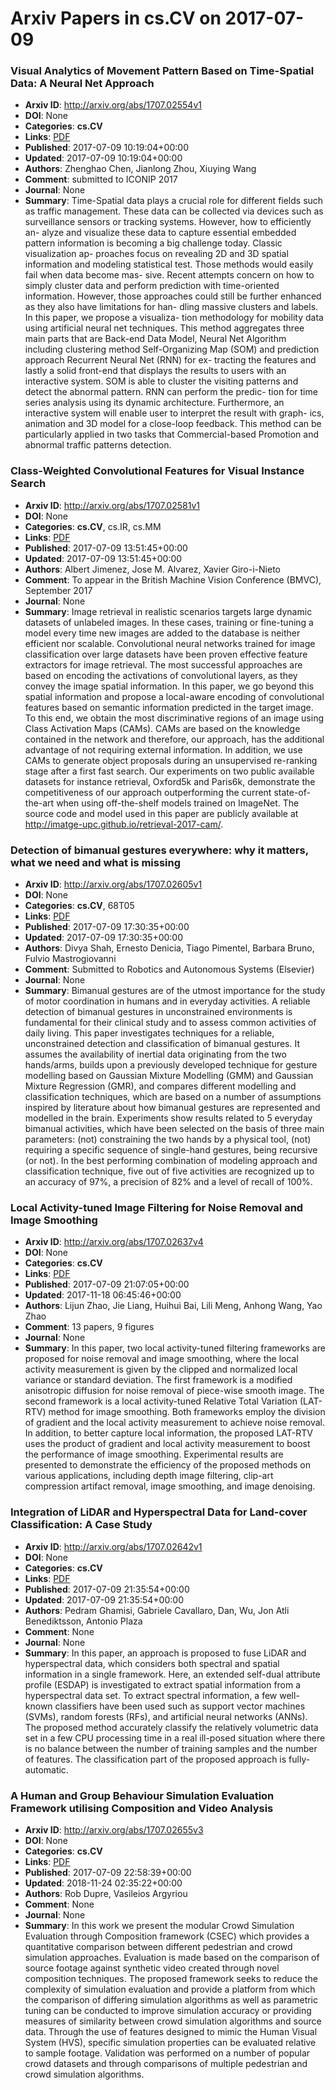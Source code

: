 # Arxiv Papers in cs.CV on 2017-07-09
### Visual Analytics of Movement Pattern Based on Time-Spatial Data: A Neural Net Approach
- **Arxiv ID**: http://arxiv.org/abs/1707.02554v1
- **DOI**: None
- **Categories**: **cs.CV**
- **Links**: [PDF](http://arxiv.org/pdf/1707.02554v1)
- **Published**: 2017-07-09 10:19:04+00:00
- **Updated**: 2017-07-09 10:19:04+00:00
- **Authors**: Zhenghao Chen, Jianlong Zhou, Xiuying Wang
- **Comment**: submitted to ICONIP 2017
- **Journal**: None
- **Summary**: Time-Spatial data plays a crucial role for different fields such as traffic management. These data can be collected via devices such as surveillance sensors or tracking systems. However, how to efficiently an- alyze and visualize these data to capture essential embedded pattern information is becoming a big challenge today. Classic visualization ap- proaches focus on revealing 2D and 3D spatial information and modeling statistical test. Those methods would easily fail when data become mas- sive. Recent attempts concern on how to simply cluster data and perform prediction with time-oriented information. However, those approaches could still be further enhanced as they also have limitations for han- dling massive clusters and labels. In this paper, we propose a visualiza- tion methodology for mobility data using artificial neural net techniques. This method aggregates three main parts that are Back-end Data Model, Neural Net Algorithm including clustering method Self-Organizing Map (SOM) and prediction approach Recurrent Neural Net (RNN) for ex- tracting the features and lastly a solid front-end that displays the results to users with an interactive system. SOM is able to cluster the visiting patterns and detect the abnormal pattern. RNN can perform the predic- tion for time series analysis using its dynamic architecture. Furthermore, an interactive system will enable user to interpret the result with graph- ics, animation and 3D model for a close-loop feedback. This method can be particularly applied in two tasks that Commercial-based Promotion and abnormal traffic patterns detection.



### Class-Weighted Convolutional Features for Visual Instance Search
- **Arxiv ID**: http://arxiv.org/abs/1707.02581v1
- **DOI**: None
- **Categories**: **cs.CV**, cs.IR, cs.MM
- **Links**: [PDF](http://arxiv.org/pdf/1707.02581v1)
- **Published**: 2017-07-09 13:51:45+00:00
- **Updated**: 2017-07-09 13:51:45+00:00
- **Authors**: Albert Jimenez, Jose M. Alvarez, Xavier Giro-i-Nieto
- **Comment**: To appear in the British Machine Vision Conference (BMVC), September
  2017
- **Journal**: None
- **Summary**: Image retrieval in realistic scenarios targets large dynamic datasets of unlabeled images. In these cases, training or fine-tuning a model every time new images are added to the database is neither efficient nor scalable. Convolutional neural networks trained for image classification over large datasets have been proven effective feature extractors for image retrieval. The most successful approaches are based on encoding the activations of convolutional layers, as they convey the image spatial information. In this paper, we go beyond this spatial information and propose a local-aware encoding of convolutional features based on semantic information predicted in the target image. To this end, we obtain the most discriminative regions of an image using Class Activation Maps (CAMs). CAMs are based on the knowledge contained in the network and therefore, our approach, has the additional advantage of not requiring external information. In addition, we use CAMs to generate object proposals during an unsupervised re-ranking stage after a first fast search. Our experiments on two public available datasets for instance retrieval, Oxford5k and Paris6k, demonstrate the competitiveness of our approach outperforming the current state-of-the-art when using off-the-shelf models trained on ImageNet. The source code and model used in this paper are publicly available at http://imatge-upc.github.io/retrieval-2017-cam/.



### Detection of bimanual gestures everywhere: why it matters, what we need and what is missing
- **Arxiv ID**: http://arxiv.org/abs/1707.02605v1
- **DOI**: None
- **Categories**: **cs.CV**, 68T05
- **Links**: [PDF](http://arxiv.org/pdf/1707.02605v1)
- **Published**: 2017-07-09 17:30:35+00:00
- **Updated**: 2017-07-09 17:30:35+00:00
- **Authors**: Divya Shah, Ernesto Denicia, Tiago Pimentel, Barbara Bruno, Fulvio Mastrogiovanni
- **Comment**: Submitted to Robotics and Autonomous Systems (Elsevier)
- **Journal**: None
- **Summary**: Bimanual gestures are of the utmost importance for the study of motor coordination in humans and in everyday activities. A reliable detection of bimanual gestures in unconstrained environments is fundamental for their clinical study and to assess common activities of daily living. This paper investigates techniques for a reliable, unconstrained detection and classification of bimanual gestures. It assumes the availability of inertial data originating from the two hands/arms, builds upon a previously developed technique for gesture modelling based on Gaussian Mixture Modelling (GMM) and Gaussian Mixture Regression (GMR), and compares different modelling and classification techniques, which are based on a number of assumptions inspired by literature about how bimanual gestures are represented and modelled in the brain. Experiments show results related to 5 everyday bimanual activities, which have been selected on the basis of three main parameters: (not) constraining the two hands by a physical tool, (not) requiring a specific sequence of single-hand gestures, being recursive (or not). In the best performing combination of modeling approach and classification technique, five out of five activities are recognized up to an accuracy of 97%, a precision of 82% and a level of recall of 100%.



### Local Activity-tuned Image Filtering for Noise Removal and Image Smoothing
- **Arxiv ID**: http://arxiv.org/abs/1707.02637v4
- **DOI**: None
- **Categories**: **cs.CV**
- **Links**: [PDF](http://arxiv.org/pdf/1707.02637v4)
- **Published**: 2017-07-09 21:07:05+00:00
- **Updated**: 2017-11-18 06:45:46+00:00
- **Authors**: Lijun Zhao, Jie Liang, Huihui Bai, Lili Meng, Anhong Wang, Yao Zhao
- **Comment**: 13 papers, 9 figures
- **Journal**: None
- **Summary**: In this paper, two local activity-tuned filtering frameworks are proposed for noise removal and image smoothing, where the local activity measurement is given by the clipped and normalized local variance or standard deviation. The first framework is a modified anisotropic diffusion for noise removal of piece-wise smooth image. The second framework is a local activity-tuned Relative Total Variation (LAT-RTV) method for image smoothing. Both frameworks employ the division of gradient and the local activity measurement to achieve noise removal. In addition, to better capture local information, the proposed LAT-RTV uses the product of gradient and local activity measurement to boost the performance of image smoothing. Experimental results are presented to demonstrate the efficiency of the proposed methods on various applications, including depth image filtering, clip-art compression artifact removal, image smoothing, and image denoising.



### Integration of LiDAR and Hyperspectral Data for Land-cover Classification: A Case Study
- **Arxiv ID**: http://arxiv.org/abs/1707.02642v1
- **DOI**: None
- **Categories**: **cs.CV**
- **Links**: [PDF](http://arxiv.org/pdf/1707.02642v1)
- **Published**: 2017-07-09 21:35:54+00:00
- **Updated**: 2017-07-09 21:35:54+00:00
- **Authors**: Pedram Ghamisi, Gabriele Cavallaro, Dan, Wu, Jon Atli Benediktsson, Antonio Plaza
- **Comment**: None
- **Journal**: None
- **Summary**: In this paper, an approach is proposed to fuse LiDAR and hyperspectral data, which considers both spectral and spatial information in a single framework. Here, an extended self-dual attribute profile (ESDAP) is investigated to extract spatial information from a hyperspectral data set. To extract spectral information, a few well-known classifiers have been used such as support vector machines (SVMs), random forests (RFs), and artificial neural networks (ANNs). The proposed method accurately classify the relatively volumetric data set in a few CPU processing time in a real ill-posed situation where there is no balance between the number of training samples and the number of features. The classification part of the proposed approach is fully-automatic.



### A Human and Group Behaviour Simulation Evaluation Framework utilising Composition and Video Analysis
- **Arxiv ID**: http://arxiv.org/abs/1707.02655v3
- **DOI**: None
- **Categories**: **cs.CV**
- **Links**: [PDF](http://arxiv.org/pdf/1707.02655v3)
- **Published**: 2017-07-09 22:58:39+00:00
- **Updated**: 2018-11-24 02:35:22+00:00
- **Authors**: Rob Dupre, Vasileios Argyriou
- **Comment**: None
- **Journal**: None
- **Summary**: In this work we present the modular Crowd Simulation Evaluation through Composition framework (CSEC) which provides a quantitative comparison between different pedestrian and crowd simulation approaches. Evaluation is made based on the comparison of source footage against synthetic video created through novel composition techniques. The proposed framework seeks to reduce the complexity of simulation evaluation and provide a platform from which the comparison of differing simulation algorithms as well as parametric tuning can be conducted to improve simulation accuracy or providing measures of similarity between crowd simulation algorithms and source data. Through the use of features designed to mimic the Human Visual System (HVS), specific simulation properties can be evaluated relative to sample footage. Validation was performed on a number of popular crowd datasets and through comparisons of multiple pedestrian and crowd simulation algorithms.



